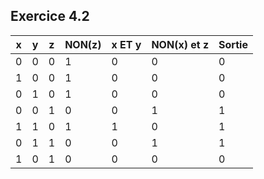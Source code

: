## Exercice 4.2

| x | y | z | NON(z) | x ET y | NON(x) et z | Sortie |
|---|---|---|--------|--------|-------------|--------|
| 0 | 0 | 0 |   1    |   0    |      0      |   0    |
| 1 | 0 | 0 |   1    |   0    |      0      |   0    |
| 0 | 1 | 0 |   1    |   0    |      0      |   0    |
| 0 | 0 | 1 |   0    |   0    |      1      |   1    |
| 1 | 1 | 0 |   1    |   1    |      0      |   1    |
| 0 | 1 | 1 |   0    |   0    |      1      |   1    |
| 1 | 0 | 1 |   0    |   0    |      0      |   0    |
